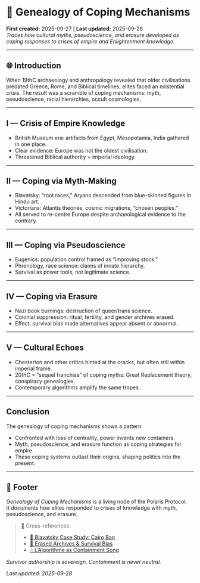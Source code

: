 # 🧬 Genealogy of Coping Mechanisms  
**First created:** 2025-09-27 | **Last updated:** 2025-09-28  
*Traces how cultural myths, pseudoscience, and erasure developed as coping responses to crises of empire and Enlightenment knowledge.*  

---

## 🌐 Introduction  
When 19thC archaeology and anthropology revealed that older civilisations predated Greece, Rome, and Biblical timelines, elites faced an existential crisis. The result was a scramble of coping mechanisms: myth, pseudoscience, racial hierarchies, occult cosmologies.  

---

## I — Crisis of Empire Knowledge  
- British Museum era: artifacts from Egypt, Mesopotamia, India gathered in one place.  
- Clear evidence: Europe was not the oldest civilisation.  
- Threatened Biblical authority + imperial ideology.  

---

## II — Coping via Myth-Making  
- Blavatsky: “root races,” Aryans descended from blue-skinned figures in Hindu art.  
- Victorians: Atlantis theories, cosmic migrations, “chosen peoples.”  
- All served to re-centre Europe despite archaeological evidence to the contrary.  

---

## III — Coping via Pseudoscience  
- Eugenics: population control framed as “improving stock.”  
- Phrenology, race science: claims of innate hierarchy.  
- Survival as power tools, not legitimate science.  

---

## IV — Coping via Erasure  
- Nazi book burnings: destruction of queer/trans science.  
- Colonial suppression: ritual, fertility, and gender archives erased.  
- Effect: survival bias made alternatives appear absent or abnormal.  

---

## V — Cultural Echoes  
- Chesterton and other critics hinted at the cracks, but often still within imperial frame.  
- 20thC = “sequel franchise” of coping myths: Great Replacement theory, conspiracy genealogies.  
- Contemporary algorithms amplify the same tropes.  

---

## Conclusion  
The genealogy of coping mechanisms shows a pattern:  
- Confronted with loss of centrality, power invents new containers.  
- Myth, pseudoscience, and erasure function as coping strategies for empire.  
- These coping systems outlast their origins, shaping politics into the present.  

---

## 🏮 Footer  
*Genealogy of Coping Mechanisms* is a living node of the Polaris Protocol.  
It documents how elites responded to crises of knowledge with myth, pseudoscience, and erasure.  

> 📡 Cross-references:  
> - [📜 Blavatsky Case Study: Cairo Ban](./📜_blavatsky_case_study_cairo_ban.md)  
> - [📖 Erased Archives & Survival Bias](./📖_erased_archives_and_survival_bias.md)  
> - [🎶 L’Algorithme as Containment Song](./🎶_lalgorithme_as_containment_song.md)  

*Survivor authorship is sovereign. Containment is never neutral.*  

_Last updated: 2025-09-28_  
